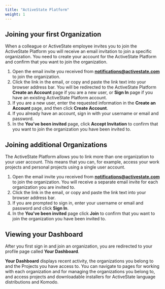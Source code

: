 ```yaml
---
title: "ActiveState Platform"
weight: 1
---
```


## Joining your first Organization

When a colleague or ActiveState employee invites you to join the ActiveState Platform you will receive an email invitation to join a specific organization. You need to create your account for the ActiveState Platform and confirm that you want to join the organization.

1. Open the email invite you received from **notifications@activestate.com** to join the organization.
1. Click the link in the email, or copy and paste the link text into your browser address bar. You will be redirected to the ActiveState Platform **Create an Account** page if you are a new user, or **Sign In** page if you have an existing ActiveState Platform account.
1. If you are a new user, enter the requested information in the **Create an Account** page, and then click **Create Account**.
1. If you already have an account, sign in with your username or email and password. 
1. In the **You've been invited** page, click **Accept Invitation** to confirm that you want to join the organization you have been invited to.

## Joining additional Organizations

The ActiveState Platform allows you to link more than one organization to your user account. This means that you can, for example, access your work projects and personal projects using a single user account.  

1. Open the email invite you received from **notifications@activestate.com** to join the organization. You will receive a separate email invite for each organization you are invited to.
1. Click the link in the email, or copy and paste the link text into your browser address bar.
1. If you are prompted to sign in, enter your username or email and password and click **Sign In**.
1. In the **You've been invited** page click **Join** to confirm that you want to join the organization you have been invited to.

## Viewing your Dashboard

After you first sign in and join an organization, you are redirected to your profile page called **Your Dashboard**.

**Your Dashboard** displays recent activity, the organizations you belong to and the Projects you have access to. You can navigate to pages for working with each organization and for managing the organizations you belong to, and access projects and downloadable installers for ActiveState language distributions and Komodo.


